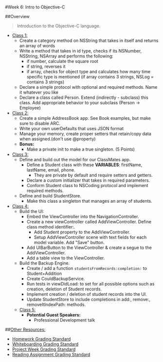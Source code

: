 #Week 6: Intro to Objective-C

##Overview
>Introduction to the Objective-C language.

* [Class 1:](class-1/)
  * Create a category method on NSString that takes in itself and returns an array of words
  * Write a method that takes in id type, checks if its NSNumber, NSString, NSArray and performs the following:
    * if number, calculate the square root
    * if string, reverses it
    * if array, checks for object type and calculates how many time specific type is mentioned (if array contains 3 strings, NSLog = contains 3 strings)
  * Declare a simple protocol with optional and required methods. Name it whatever you like
  * Declare a class called Person. Extend (indirectly - subclass) this class. Add appropriate behavior to your subclass (Person -> Employee)
* [Class 2:](class-2/)
  * Create a simple AddressBook app. See Book examples, but make sure to disable ARC.
  * Write your own userDefaults that uses JSON format
  * Manage your memory, create proper setters that retain/copy data when assigned.(don't use @property)
  * **Bonus:**
    * Make a private init to make a true singleton. (5 Points)
* [Class 3:](class-3/)
  * Define and build out the model for our ClassMates app.
    * Define a Student class with these **VARIABLES**: firstName, lastName, email, phone.
      * They are private by default and require setters and getters.
    * Declare a custom initializer that takes in required parameters.
    * Conform Student class to NSCoding protocol and implement required methods.
  * Define and build StudentStore.
    * Make this class a singleton that manages an array of students.
* [Class 4:](class-4/)
  * Build the UI:
    * Embed the ViewController into the NavigationController.
    * Create a new viewController called AddViewController. Define class method identifier:.
      * Add Student property to the AddViewController.
      * Setup AddViewController scene with text fields for each model variable. Add "Save" button.
    * Add UIBarButton to the ViewController & create a segue to the AddViewController.
    * Add a table view to the ViewController.
  * Build the Backup Engine.
    * Create / add a function `studentsFromRecords:completion:` to Student+Addition
    * Create CouldBackupService.
    * Run tests in viewDidLoad: to set for all possible options such as creation, deletion of Student records.
    * Implement creation / deletion of student records into the UI.
    * Update StudentStore to include completions in add:, remove:, removeItIndexPath: methods.
  * [Class 5:](class-5/)
  	* **Potential Guest Speakers:**
      * Professional Development talk

##[Other Resources:](Resources/)
* [Homework Grading Standard](Resources/hw-grading-standard/)
* [Whiteboarding Grading Standard](Resources/wb-grading-standard/)
* [Project Week Grading Standard](Resources/pw-grading-standard/)
* [Reading Assignment Grading Standard](Resources/ra-grading-standard/)
